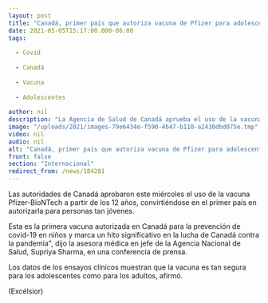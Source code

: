```yaml
---
layout: post
title: "Canadá, primer país que autoriza vacuna de Pfizer para adolescentes"
date: 2021-05-05T15:17:00.000-06:00
tags:
  
  - Covid
  
  - Canadá
  
  - Vacuna
  
  - Adolescentes
  
author: nil
description: "La Agencia de Salud de Canadá aprueba el uso de la vacuna Pfizer-BioNTech a partir de los 12 años, convirtiéndose en el primer país en autorizarla para personas tan jóvenes"
image: "/uploads/2021/images-79e6434e-f590-4b47-b110-a2430dbd075e.tmp"
video: nil
audio: nil
alt: "Canadá, primer país que autoriza vacuna de Pfizer para adolescentes"
front: false
section: "Internacional"
redirect_from: /news/184281
---
```


Las autoridades de Canadá aprobaron este miércoles el uso de la vacuna Pfizer-BioNTech a partir de los 12 años, convirtiéndose en el primer país en autorizarla para personas tan jóvenes.

Esta es la primera vacuna autorizada en Canadá para la prevención de covid-19 en niños y marca un hito significativo en la lucha de Canadá contra la pandemia", dijo la asesora médica en jefe de la Agencia Nacional de Salud, Supriya Sharma, en una conferencia de prensa.

Los datos de los ensayos clínicos muestran que la vacuna es tan segura para los adolescentes como para los adultos, afirmó.

(Excélsior)